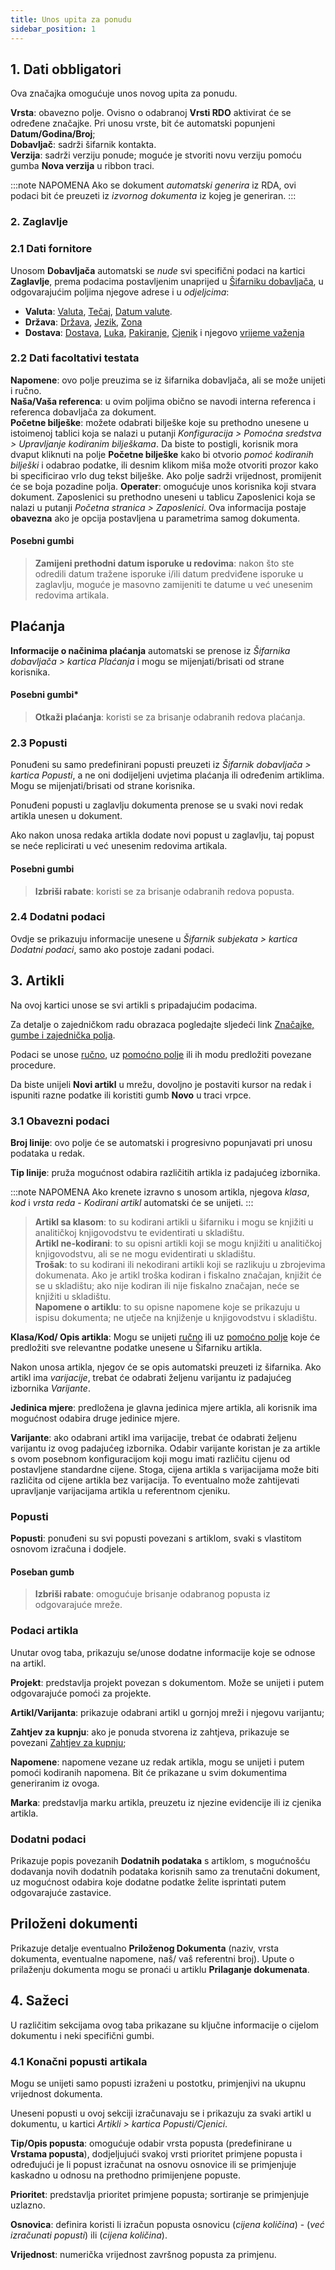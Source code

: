 ```yaml
---
title: Unos upita za ponudu
sidebar_position: 1
---
```


## **1. Dati obbligatori**

Ova značajka omogućuje unos novog upita za ponudu.

**Vrsta**: obavezno polje. Ovisno o odabranoj **Vrsti RDO** aktivirat će se određene značajke. Pri unosu vrste, bit će automatski popunjeni  **Datum/Godina/Broj**;   
**Dobavljač**: sadrži šifarnik kontakta.                
**Verzija**: sadrži verziju ponude; moguće je stvoriti novu verziju pomoću gumba **Nova verzija** u ribbon traci.       

:::note NAPOMENA
Ako se dokument *automatski generira* iz RDA, ovi podaci bit će preuzeti iz *izvornog dokumenta* iz kojeg je generiran.
:::

### **2. Zaglavlje**

### 2.1 Dati fornitore

Unosom **Dobavljača** automatski se *nude* svi specifični podaci na kartici **Zaglavlje**, prema podacima postavljenim unaprijed u [Šifarniku dobavljača](/docs/erp-home/registers/contacts/create-new-contact/accounting-data/accounting-data-intro), u odgovarajućim poljima njegove adrese i u *odjeljcima*:  

- **Valuta**: [Valuta](/docs/guide/common/glossary/glossary-intro#currency), [Tečaj](/docs/guide/common/glossary/glossary-intro#currency-exchange), [Datum valute](/docs/guide/common/glossary/glossary-intro#currency-date).
- **Država**: [Država](/docs/guide/common/glossary/glossary-intro#country), [Jezik](/docs/guide/common/glossary/glossary-intro#language), [Zona](/docs/guide/common/glossary/glossary-intro#zone)
- **Dostava**: [Dostava](/docs/guide/common/glossary/glossary-intro#shipment), [Luka](/docs/guide/common/glossary/glossary-intro#carriage), [Pakiranje](/docs/guide/common/glossary/glossary-intro#packing), [Cjenik](/docs/guide/common/glossary/glossary-intro#sales-price-list) i njegovo [vrijeme važenja](/docs/guide/common/glossary/glossary-intro#validity-date)

### 2.2 Dati facoltativi testata

**Napomene**: ovo polje preuzima se iz šifarnika dobavljača, ali se može unijeti i ručno.            
**Naša/Vaša referenca**: u ovim poljima obično se navodi interna referenca i referenca dobavljača za dokument.   
**Početne bilješke**: možete odabrati bilješke koje su prethodno unesene u istoimenoj tablici koja se nalazi u putanji *Konfiguracija > Pomoćna sredstva > Upravljanje kodiranim bilješkama*. Da biste to postigli, korisnik mora dvaput kliknuti na polje **Početne bilješke** kako bi otvorio *pomoć kodiranih bilješki* i odabrao podatke, ili desnim klikom miša može otvoriti prozor kako bi specificirao vrlo dug tekst bilješke. Ako polje sadrži vrijednost, promijenit će se boja pozadine polja.
**Operater**: omogućuje unos korisnika koji stvara dokument. Zaposlenici su prethodno uneseni u tablicu Zaposlenici koja se nalazi u putanji *Početna stranica > Zaposlenici*. Ova informacija postaje **obavezna** ako je opcija postavljena u parametrima samog dokumenta.


#### Posebni gumbi

> **Zamijeni prethodni datum isporuke u redovima**: nakon što ste odredili datum tražene isporuke i/ili datum predviđene isporuke u zaglavlju, moguće je masovno zamijeniti te datume u već unesenim redovima artikala.

## Plaćanja

**Informacije o načinima plaćanja** automatski se prenose iz *Šifarnika dobavljača > kartica Plaćanja* i mogu se mijenjati/brisati od strane korisnika.

#### Posebni gumbi*

> **Otkaži plaćanja**: koristi se za brisanje odabranih redova plaćanja.

### 2.3 Popusti

Ponuđeni su samo predefinirani popusti preuzeti iz *Šifarnik dobavljača > kartica Popusti*, a ne oni dodijeljeni uvjetima plaćanja ili određenim artiklima. Mogu se mijenjati/brisati od strane korisnika.

Ponuđeni popusti u zaglavlju dokumenta prenose se u svaki novi redak artikla unesen u dokument.

Ako nakon unosa redaka artikla dodate novi popust u zaglavlju, taj popust se neće replicirati u već unesenim redovima artikala.

#### Posebni gumbi

>  **Izbriši rabate**: koristi se za brisanje odabranih redova popusta.


### 2.4 Dodatni podaci 

Ovdje se prikazuju informacije unesene u *Šifarnik subjekata > kartica Dodatni podaci*, samo ako postoje zadani podaci.


## **3. Artikli**

Na ovoj kartici unose se svi artikli s pripadajućim podacima.

Za detalje o zajedničkom radu obrazaca pogledajte sljedeći link  [Značajke, gumbe i zajednička polja](/docs/guide/common).

Podaci se unose [ručno](/docs/guide/common/operations-with-data/manual-entry-or-help-and-data-selection), uz [pomoćno polje](/docs/guide/common/operations-with-data/manual-entry-or-help-and-data-selection) ili ih modu predložiti povezane procedure. 

Da biste unijeli **Novi artikl** u mrežu, dovoljno je postaviti kursor na redak i ispuniti razne podatke ili koristiti gumb **Novo** u traci vrpce.

### 3.1 Obavezni podaci

**Broj linije**: ovo polje će se automatski i progresivno popunjavati pri unosu podataka u redak.

**Tip linije**: pruža mogućnost odabira različitih artikla iz padajućeg izbornika.

:::note NAPOMENA
Ako krenete izravno s unosom artikla, njegova *klasa*, *kod* i *vrsta reda* - *Kodirani artikl* automatski će se unijeti.
:::
> **Artikl sa klasom**: to su kodirani artikli u šifarniku i mogu se knjižiti u analitičkoj knjigovodstvu te evidentirati u skladištu.  
> **Artikl ne-kodirani**: to su opisni artikli koji se mogu knjižiti u analitičkoj knjigovodstvu, ali se ne mogu evidentirati u skladištu.  
> **Trošak**: to su kodirani ili nekodirani artikli koji se razlikuju u zbrojevima dokumenata. Ako je artikl troška kodiran i fiskalno značajan, knjižit će se u skladištu; ako nije kodiran ili nije fiskalno značajan, neće se knjižiti u skladištu.  
> **Napomene o artiklu**: to su opisne napomene koje se prikazuju u ispisu dokumenta; ne utječe na knjiženje u knjigovodstvu i skladištu.

**Klasa/Kod/ Opis artikla**: Mogu se unijeti [ručno](/docs/guide/common/operations-with-data/manual-entry-or-help-and-data-selection) ili uz [pomoćno polje](/docs/guide/common/operations-with-data/manual-entry-or-help-and-data-selection) koje će predložiti sve relevantne podatke unesene u Šifarniku artikla.

Nakon unosa artikla, njegov će se opis automatski preuzeti iz šifarnika. Ako artikl ima *varijacije*, trebat će odabrati željenu varijantu iz padajućeg izbornika *Varijante*.

**Jedinica mjere**: predložena je glavna jedinica mjere artikla, ali korisnik ima mogućnost odabira druge jedinice mjere.

**Varijante**: ako odabrani artikl ima varijacije, trebat će odabrati željenu varijantu iz ovog padajućeg izbornika. Odabir varijante koristan je za artikle s ovom posebnom konfiguracijom koji mogu imati različitu cijenu od postavljene standardne cijene. Stoga, cijena artikla s varijacijama može biti različita od cijene artikla bez varijacija. To eventualno može zahtijevati upravljanje varijacijama artikla u referentnom cjeniku.

### Popusti

**Popusti**: ponuđeni su svi popusti povezani s artiklom, svaki s vlastitom osnovom izračuna i dodjele.

#### Poseban gumb

> **Izbriši rabate**: omogućuje brisanje odabranog popusta iz odgovarajuće mreže.

### Podaci artikla 

Unutar ovog taba, prikazuju se/unose dodatne informacije koje se odnose na artikl.

**Projekt**: predstavlja projekt povezan s dokumentom. Može se unijeti i putem odgovarajuće pomoći za projekte.

**Artikl/Varijanta**: prikazuje odabrani artikl u gornjoj mreži i njegovu varijantu;

**Zahtjev za kupnju**: ako je ponuda stvorena iz zahtjeva, prikazuje se povezani [Zahtjev za kupnju](/docs/purchase/purchase-requests/insert-purchase-request);

**Napomene**: napomene vezane uz redak artikla, mogu se unijeti i putem pomoći kodiranih napomena. Bit će prikazane u svim dokumentima generiranim iz ovoga.

**Marka**: predstavlja marku artikla, preuzetu iz njezine evidencije ili iz cjenika artikla.

### Dodatni podaci

Prikazuje popis povezanih **Dodatnih podataka** s artiklom, s mogućnošću dodavanja novih dodatnih podataka korisnih samo za trenutačni dokument, uz mogućnost odabira koje dodatne podatke želite isprintati putem odgovarajuće zastavice.

## Priloženi dokumenti

Prikazuje detalje eventualno **Priloženog Dokumenta** (naziv, vrsta dokumenta, eventualne napomene, naš/ vaš referentni broj). Upute o prilaženju dokumenta mogu se pronaći u artiklu **Prilaganje dokumenata**.

## **4. Sažeci**

U različitim sekcijama ovog taba prikazane su ključne informacije o cijelom dokumentu i neki specifični gumbi.

### 4.1 Konačni popusti artikala 

Mogu se unijeti samo popusti izraženi u postotku, primjenjivi na ukupnu vrijednost dokumenta.

Uneseni popusti u ovoj sekciji izračunavaju se i prikazuju za svaki artikl u dokumentu, u kartici *Artikli > kartica Popusti/Cjenici*.

**Tip/Opis popusta**: omogućuje odabir vrsta popusta (predefinirane u **Vrstama popusta**), dodjeljujući svakoj vrsti prioritet primjene popusta i određujući je li popust izračunat na osnovu osnovice ili se primjenjuje kaskadno u odnosu na prethodno primijenjene popuste. 

**Prioritet**: predstavlja prioritet primjene popusta; sortiranje se primjenjuje uzlazno. 

**Osnovica**: definira koristi li izračun popusta osnovicu (*cijena količina*) - (*već izračunati popusti*) ili (*cijena količina*). 

**Vrijednost**: numerička vrijednost završnog popusta za primjenu.
